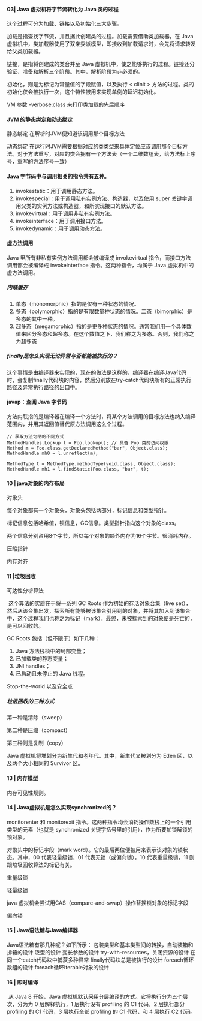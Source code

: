 #### 03| Java 虚拟机将字节流转化为 Java 类的过程

这个过程可分为加载、链接以及初始化三大步骤。

加载是指查找字节流，并且据此创建类的过程。加载需要借助类加载器，在 Java 虚拟机中，类加载器使用了双亲委派模型，即接收到加载请求时，会先将请求转发给父类加载器。

链接，是指将创建成的类合并至 Java 虚拟机中，使之能够执行的过程。链接还分验证、准备和解析三个阶段。其中，解析阶段为非必须的。

初始化，则是为标记为常量值的字段赋值，以及执行 < clinit > 方法的过程。类的初始化仅会被执行一次，这个特性被用来实现单例的延迟初始化。

VM 参数 -verbose:class 来打印类加载的先后顺序

#### JVM 的静态绑定和动态绑定

 静态绑定
在解析时JVM便知道该调用那个目标方法

动态绑定
在运行时JVM需要根据对应的类类型来具体定位应该调用那个目标方法。对于方法重写，对应的类会拥有一个方法表（一个二维数组表，给方法标上序号，重写的方法序号一致）  

#### Java 字节码中与调用相关的指令共有五种。

1. invokestatic：用于调用静态方法。
2. invokespecial：用于调用私有实例方法、构造器，以及使用 super 关键字调用父类的实例方法或构造器，和所实现接口的默认方法。
3. invokevirtual：用于调用非私有实例方法。
4. invokeinterface：用于调用接口方法。
5. invokedynamic：用于调用动态方法。

#### 虚方法调用

Java 里所有非私有实例方法调用都会被编译成 invokevirtual 指令，而接口方法调用都会被编译成 invokeinterface 指令。这两种指令，均属于 Java 虚拟机中的虚方法调用。

##### 内联缓存

1. 单态（monomorphic）指的是仅有一种状态的情况。
2. 多态（polymorphic）指的是有限数量种状态的情况。二态（bimorphic）是多态的其中一种。
3. 超多态（megamorphic）指的是更多种状态的情况。通常我们用一个具体数值来区分多态和超多态。在这个数值之下，我们称之为多态。否则，我们称之为超多态

##### finally是怎么实现无论异常与否都能被执行的？

​	这个事情是由编译器来实现的，现在的做法是这样的，编译器在编译Java代码时，会复制finally代码块的内容，然后分别放在try-catch代码块所有的正常执行路径及异常执行路径的出口中。



#### javap：查阅 Java 字节码

方法内联指的是编译器在编译一个方法时，将某个方法调用的目标方法也纳入编译范围内，并用其返回值替代原方法调用这么个过程。

```
// 获取方法句柄的不同方式
MethodHandles.Lookup l = Foo.lookup(); // 具备 Foo 类的访问权限
Method m = Foo.class.getDeclaredMethod("bar", Object.class);
MethodHandle mh0 = l.unreflect(m);
 
MethodType t = MethodType.methodType(void.class, Object.class);
MethodHandle mh1 = l.findStatic(Foo.class, "bar", t);
```

#### 10 | java对象的内存布局

 对象头

每个对象都有一个对象头，对象头包括两部分，标记信息和类型指针。

标记信息包括哈希值，锁信息，GC信息。类型指针指向这个对象的class。

两个信息分别占用8个字节，所以每个对象的额外内存为16个字节。很消耗内存。  

压缩指针

内存对齐

#### 11 |垃圾回收

可达性分析算法

​	这个算法的实质在于将一系列 GC Roots 作为初始的存活对象合集（live set），然后从该合集出发，探索所有能够被该集合引用到的对象，并将其加入到该集合中，这个过程我们也称之为标记（mark）。最终，未被探索到的对象便是死亡的，是可以回收的。

GC Roots 包括（但不限于）如下几种：

1. Java 方法栈桢中的局部变量；
2. 已加载类的静态变量；
3. JNI handles；
4. 已启动且未停止的 Java 线程。

Stop-the-world 以及安全点

##### 垃圾回收的三种方式

第一种是清除（sweep）

第二种是压缩（compact）

第三种则是复制（copy）

Java 虚拟机将堆划分为新生代和老年代。其中，新生代又被划分为 Eden 区，以及两个大小相同的 Survivor 区。

#### 13 | 内存模型

内存可见性规则。

#### 14 | Java虚拟机是怎么实现synchronized的？

monitorenter 和 monitorexit 指令。这两种指令均会消耗操作数栈上的一个引用类型的元素（也就是 synchronized 关键字括号里的引用），作为所要加锁解锁的锁对象。

对象头中的标记字段（mark word）。它的最后两位便被用来表示该对象的锁状态。其中，00 代表轻量级锁，01 代表无锁（或偏向锁），10 代表重量级锁，11 则跟垃圾回收算法的标记有关。

重量级锁

轻量级锁

 java 虚拟机会尝试用CAS（compare-and-swap）操作替换锁对象的标记字段

偏向锁

#### 15 | Java语法糖与Java编译器

Java语法糖有那几种呢？如下所示：
包装类型和基本类型间的转换，自动装箱和拆箱的设计
泛型的设计
变长参数的设计
try-with-resources，关闭资源的设计
在同一个catch代码块中捕获多种异常
finally代码块总是被执行的设计
foreach循环数组的设计
foreach循环Iterable对象的设计

#### 16 | 即时编译

​		从 Java 8 开始，Java 虚拟机默认采用分层编译的方式。它将执行分为五个层次，分为为 0 层解释执行，1 层执行没有 profiling 的 C1 代码，2 层执行部分 profiling 的 C1 代码，3 层执行全部 profiling 的 C1 代码，和 4 层执行 C2 代码。